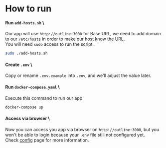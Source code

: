 # How to run

#### Run `add-hosts.sh` \
Our app will use `http://outline:3000` for Base URL, we need to add domain to our `/etc/hosts` in order to make our host know the URL. \
You will need `sudo` access to run the script.
```sh
sudo ./add-hosts.sh 
```

#### Create `.env` \
Copy or rename `.env.example` into `.env`, and we'll adjust the value later.

#### Run `docker-compose.yaml` \
Execute this command to run our app 
```sh
docker-compose up
```

#### Access via browser \
Now you can access you app via browser on `http://outline:3000`, but you won't be able to login because your `.env` file still not configured yet. \
Check [config](doc/CONFIG.md) page for more information.

